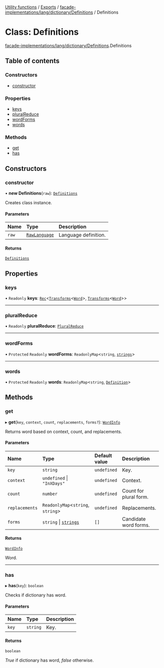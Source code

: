[Utility functions](../index.md) / [Exports](../modules.md) / [facade-implementations/lang/dictionary/Definitions](../modules/facade_implementations_lang_dictionary_Definitions.md) / Definitions

# Class: Definitions

[facade-implementations/lang/dictionary/Definitions](../modules/facade_implementations_lang_dictionary_Definitions.md).Definitions

## Table of contents

### Constructors

- [constructor](facade_implementations_lang_dictionary_Definitions.Definitions.md#constructor)

### Properties

- [keys](facade_implementations_lang_dictionary_Definitions.Definitions.md#keys)
- [pluralReduce](facade_implementations_lang_dictionary_Definitions.Definitions.md#pluralreduce)
- [wordForms](facade_implementations_lang_dictionary_Definitions.Definitions.md#wordforms)
- [words](facade_implementations_lang_dictionary_Definitions.Definitions.md#words)

### Methods

- [get](facade_implementations_lang_dictionary_Definitions.Definitions.md#get)
- [has](facade_implementations_lang_dictionary_Definitions.Definitions.md#has)

## Constructors

### constructor

• **new Definitions**(`raw`): [`Definitions`](facade_implementations_lang_dictionary_Definitions.Definitions.md)

Creates class instance.

#### Parameters

| Name | Type | Description |
| :------ | :------ | :------ |
| `raw` | [`RawLanguage`](../interfaces/facade_implementations_lang_dictionary_core.RawLanguage.md) | Language definition. |

#### Returns

[`Definitions`](facade_implementations_lang_dictionary_Definitions.Definitions.md)

## Properties

### keys

• `Readonly` **keys**: [`Rec`](../modules/types_core.md#rec)\<[`Transforms`](../modules/facades_lang.lang.md#transforms)\<[`Word`](../modules/facades_lang.lang.md#word)\>, [`Transforms`](../modules/facades_lang.lang.md#transforms)\<[`Word`](../modules/facades_lang.lang.md#word)\>\>

___

### pluralReduce

• `Readonly` **pluralReduce**: [`PluralReduce`](../interfaces/facade_implementations_lang_dictionary_core.PluralReduce.md)

___

### wordForms

• `Protected` `Readonly` **wordForms**: `ReadonlyMap`\<`string`, [`strings`](../modules/types_core.md#strings)\>

___

### words

• `Protected` `Readonly` **words**: `ReadonlyMap`\<`string`, [`Definition`](facade_implementations_lang_dictionary_Definition.Definition.md)\>

## Methods

### get

▸ **get**(`key`, `context`, `count`, `replacements`, `forms?`): [`WordInfo`](../interfaces/facade_implementations_lang_dictionary_core.WordInfo.md)

Returns word based on context, count, and replacements.

#### Parameters

| Name | Type | Default value | Description |
| :------ | :------ | :------ | :------ |
| `key` | `string` | `undefined` | Key. |
| `context` | `undefined` \| ``"InXDays"`` | `undefined` | Context. |
| `count` | `number` | `undefined` | Count for plural form. |
| `replacements` | `ReadonlyMap`\<`string`, `string`\> | `undefined` | Replacements. |
| `forms` | `string` \| [`strings`](../modules/types_core.md#strings) | `[]` | Candidate word forms. |

#### Returns

[`WordInfo`](../interfaces/facade_implementations_lang_dictionary_core.WordInfo.md)

Word.

___

### has

▸ **has**(`key`): `boolean`

Checks if dictionary has word.

#### Parameters

| Name | Type | Description |
| :------ | :------ | :------ |
| `key` | `string` | Key. |

#### Returns

`boolean`

_True_ if dictionary has word, _false_ otherwise.
